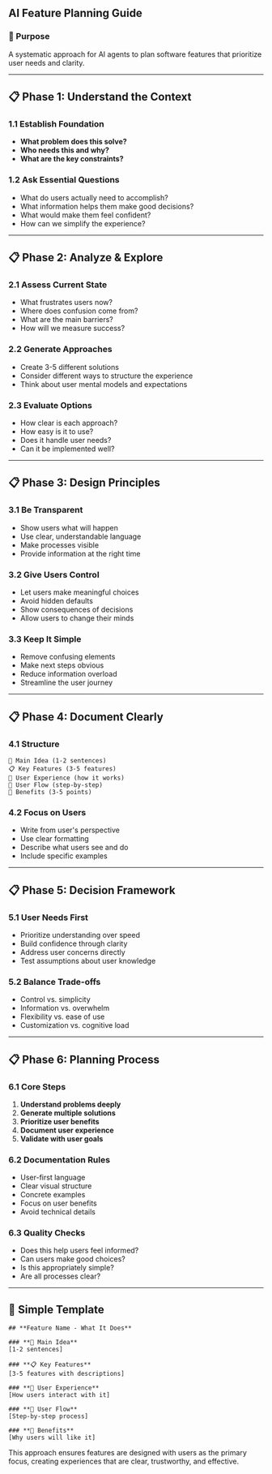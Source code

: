 ## **AI Feature Planning Guide**

### **🎯 Purpose**
A systematic approach for AI agents to plan software features that prioritize user needs and clarity.

---

## **📋 Phase 1: Understand the Context**

### **1.1 Establish Foundation**
- **What problem does this solve?**
- **Who needs this and why?**
- **What are the key constraints?**

### **1.2 Ask Essential Questions**
- What do users actually need to accomplish?
- What information helps them make good decisions?
- What would make them feel confident?
- How can we simplify the experience?

---

## **📋 Phase 2: Analyze & Explore**

### **2.1 Assess Current State**
- What frustrates users now?
- Where does confusion come from?
- What are the main barriers?
- How will we measure success?

### **2.2 Generate Approaches**
- Create 3-5 different solutions
- Consider different ways to structure the experience
- Think about user mental models and expectations

### **2.3 Evaluate Options**
- How clear is each approach?
- How easy is it to use?
- Does it handle user needs?
- Can it be implemented well?

---

## **📋 Phase 3: Design Principles**

### **3.1 Be Transparent**
- Show users what will happen
- Use clear, understandable language
- Make processes visible
- Provide information at the right time

### **3.2 Give Users Control**
- Let users make meaningful choices
- Avoid hidden defaults
- Show consequences of decisions
- Allow users to change their minds

### **3.3 Keep It Simple**
- Remove confusing elements
- Make next steps obvious
- Reduce information overload
- Streamline the user journey

---

## **📋 Phase 4: Document Clearly**

### **4.1 Structure**
```
🎯 Main Idea (1-2 sentences)
📋 Key Features (3-5 features)
🎨 User Experience (how it works)
🔄 User Flow (step-by-step)
🎯 Benefits (3-5 points)
```

### **4.2 Focus on Users**
- Write from user's perspective
- Use clear formatting
- Describe what users see and do
- Include specific examples

---

## **📋 Phase 5: Decision Framework**

### **5.1 User Needs First**
- Prioritize understanding over speed
- Build confidence through clarity
- Address user concerns directly
- Test assumptions about user knowledge

### **5.2 Balance Trade-offs**
- Control vs. simplicity
- Information vs. overwhelm
- Flexibility vs. ease of use
- Customization vs. cognitive load

---

## **📋 Phase 6: Planning Process**

### **6.1 Core Steps**
1. **Understand problems deeply**
2. **Generate multiple solutions**
3. **Prioritize user benefits**
4. **Document user experience**
5. **Validate with user goals**

### **6.2 Documentation Rules**
- User-first language
- Clear visual structure
- Concrete examples
- Focus on user benefits
- Avoid technical details

### **6.3 Quality Checks**
- Does this help users feel informed?
- Can users make good choices?
- Is this appropriately simple?
- Are all processes clear?

---

## **🎯 Simple Template**

```
## **Feature Name - What It Does**

### **🎯 Main Idea**
[1-2 sentences]

### **📋 Key Features**
[3-5 features with descriptions]

### **🎨 User Experience**
[How users interact with it]

### **🔄 User Flow**
[Step-by-step process]

### **🎯 Benefits**
[Why users will like it]
```

This approach ensures features are designed with users as the primary focus, creating experiences that are clear, trustworthy, and effective.